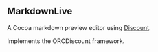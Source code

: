 ## MarkdownLive

A Cocoa markdown preview editor using [Discount][discount].

Implements the ORCDiscount framework.


[discount]: https://github.com/Orc/discount